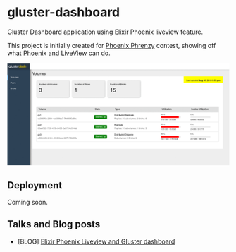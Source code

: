 # gluster-dashboard

Gluster Dashboard application using Elixir Phoenix liveview feature.

This project is initially created for [Phoenix Phrenzy](https://phoenixphrenzy.com) contest, showing off what [Phoenix](https://phoenixframework.org/) and [LiveView](https://github.com/phoenixframework/phoenix_live_view) can do.

![Gluster dashboard preview](assets/static/images/preview.gif "Gluster Dashboard")

## Deployment

Coming soon.

## Talks and Blog posts

  * [BLOG] [Elixir Phoenix Liveview and Gluster dashboard](https://aravindavk.in/blog/elixir-phoenix-liveview-gluster-dashboard/)
